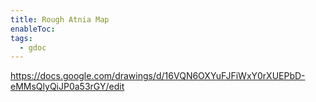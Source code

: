 ```yaml
---
title: Rough Atnia Map
enableToc: 
tags:
  - gdoc
---
```

https://docs.google.com/drawings/d/16VQN6OXYuFJFiWxY0rXUEPbD-eMMsQlyQiJP0a53rGY/edit